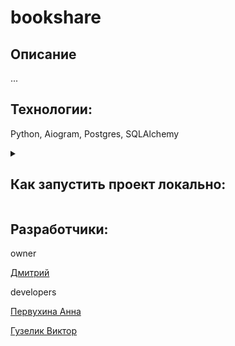 # bookshare

## Описание
...

## Технологии:
Python, Aiogram, Postgres, SQLAlchemy

<details>
<summary><h2>Как запустить проект локально:</h2></summary>

### *Клонируйте репозиторий:*
```
git clone git@github.com:pakalnis/bookshare.git
```

### *Установите и активируйте виртуальное окружение:*
Win:
```
python -m venv venv
venv/Scripts/activate
```

Mac:
```
python3 -m venv venv
source venv/bin/activate
```

### *Установите зависимости из файла requirements.txt:*
```
pip install -r requirements.txt
```

### *В папке `config_data` создайте файл `.env` и укажите значения согласно файлу `env_example`:*
```
BOT_TOKEN=123456789:abcdefghijklmnopqrstuvwxyz - токен телеграм-бота
DB_USER=user - юзернейм базы данных
DB_PORT=port (example - 5432) - порт базы данных, обычно 5432 для postgres
DB_HOST=localhost - хост базы данных
DB_PASSWORD=password - пароль для доступа к базе данных
DB_NAME=mydatabase - имя базы данных
```

### *В папке `database/csv_data/` запустите скрипт `import_data.py` для загрузки данных в базу:*
Из корневой директории проекта:
```
python database/csv_data/import_data.py
```
Либо перейдя в директорию со скриптом:
```
cd database/csv_data/
python import_data.py
```
### *Запустите бота:*
```
python main.py
```
</details>

## Разработчики:
owner

[Дмитрий](https://github.com/pakalnis)

developers

[Первухина Анна](https://github.com/pervukhina-anna)

[Гузелик Виктор](https://github.com/Guzelik-Victor)
